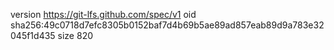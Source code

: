 version https://git-lfs.github.com/spec/v1
oid sha256:49c0718d7efc8305b0152baf7d4b69b5ae89ad857eab89d9a783e32045f1d435
size 820
